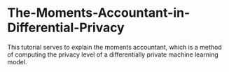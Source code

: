 # The-Moments-Accountant-in-Differential-Privacy
This tutorial serves to explain the moments accountant, which is a method of computing the privacy level of a differentially private machine learning model.
